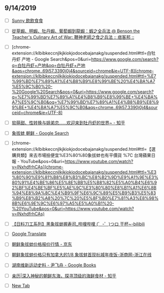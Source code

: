 ## 9/14/2019

- [ ] [Sunny 飲飲食食](http://sunny1948.blogspot.com/)

- [ ] [從草蝦、明蝦、牡丹蝦、葡萄蝦到龍蝦：蝦之全兵法 @ Benson the Teacher's Culinary Art of War: 鞭神老師之食之兵法 :: 痞客邦 ::](https://naihaolee.pixnet.net/blog/post/331763767-%E5%BE%9E%E8%8D%89%E8%9D%A6%E3%80%81%E6%98%8E%E8%9D%A6%E3%80%81%E7%89%A1%E4%B8%B9%E8%9D%A6%E3%80%81%E8%91%A1%E8%90%84%E8%9D%A6%E5%88%B0%E9%BE%8D%E8%9D%A6%EF%BC%9A%E8%9D%A6%E4%B9%8B)

- [ ] [chrome-extension://klbibkeccnjlkjkiokjodocebajanakg/suspended.html#ttl=白牡丹虾 产地 - Google Search&pos=0&uri=https://www.google.com/search?q=白牡丹虾+产地&oq=白牡丹虾+产地&aqs=chrome..69i57.3390j0j4&sourceid=chrome&ie=UTF-8](chrome-extension://klbibkeccnjlkjkiokjodocebajanakg/suspended.html#ttl=%E7%99%BD%E7%89%A1%E4%B8%B9%E8%99%BE%20%E4%BA%A7%E5%9C%B0%20-%20Google%20Search&pos=0&uri=https://www.google.com/search?q=%E7%99%BD%E7%89%A1%E4%B8%B9%E8%99%BE+%E4%BA%A7%E5%9C%B0&oq=%E7%99%BD%E7%89%A1%E4%B8%B9%E8%99%BE+%E4%BA%A7%E5%9C%B0&aqs=chrome..69i57.3390j0j4&sourceid=chrome&ie=UTF-8)

- [ ] [软萌甜、性转换与姐弟恋……欢迎来到牡丹虾的世界~ - 知乎](https://zhuanlan.zhihu.com/p/21379162)

- [ ] [象拔蚌 朝鲜 - Google Search](https://www.google.com/search?q=%E8%B1%A1%E6%8B%94%E8%9A%8C+%E6%9C%9D%E9%B2%9C&oq=%E8%B1%A1%E6%8B%94%E8%9A%8C+%E6%9C%9D%E9%B2%9C&aqs=chrome..69i57.6112j0j1&sourceid=chrome&ie=UTF-8#disable)

- [ ] [chrome-extension://klbibkeccnjlkjkiokjodocebajanakg/suspended.html#ttl=【選購貝類】來去市場撿便宜%E3%80%80象拔蚌也有平價貨 %7C 台灣蘋果日報 - YouTube&pos=0&uri=https://www.youtube.com/watch?v=INxhdfrhCAs](chrome-extension://klbibkeccnjlkjkiokjodocebajanakg/suspended.html#ttl=%E3%80%90%E9%81%B8%E8%B3%BC%E8%B2%9D%E9%A1%9E%E3%80%91%E4%BE%86%E5%8E%BB%E5%B8%82%E5%A0%B4%E6%92%BF%E4%BE%BF%E5%AE%9C%E3%80%80%E8%B1%A1%E6%8B%94%E8%9A%8C%E4%B9%9F%E6%9C%89%E5%B9%B3%E5%83%B9%E8%B2%A8%20%7C%20%E5%8F%B0%E7%81%A3%E8%98%8B%E6%9E%9C%E6%97%A5%E5%A0%B1%20-%20YouTube&pos=0&uri=https://www.youtube.com/watch?v=INxhdfrhCAs)

- [ ] [【日料刀工系列】黑象拔蚌握寿司_哔哩哔哩 (゜-゜)つロ 干杯~-bilibili](https://www.bilibili.com/video/av4629783/)

- [ ] [Google Translate](https://translate.google.com/translate?hl=en&sl=zh-CN&u=http://www.fisherynet.cn/space/comnews849244-p1.html&prev=search)

- [ ] [朝鲜象拔蚌价格报价行情 - 京东](https://www.jd.com/jiage/12218b63cafe7668b1256.html)

- [ ] [朝鲜象拔蚌价格只有加拿大的1/8 象拔蚌首现杭城年夜饭-浙商网-浙江在线](http://biz.zjol.com.cn/system/2015/01/30/020490260.shtml)

- [ ] [湖南维新运动史料 - 尹飞舟 - Google Books](https://books.google.com/books?id=GWVqDwAAQBAJ&pg=PT342&lpg=PT342&dq=%E8%B1%A1%E6%8B%94%E8%9A%8C+%E6%9C%9D%E9%B2%9C&source=bl&ots=clPYZMdMD2&sig=ACfU3U30TO0Jl3HIiEJE3l-NcKWeshhbRQ&hl=en&sa=X&ved=2ahUKEwjgyOfIts_kAhWtF6YKHVBTAW4Q6AEwVXoECE0QAQ#v=onepage&q=%E8%B1%A1%E6%8B%94%E8%9A%8C%20%E6%9C%9D%E9%B2%9C&f=false)

- [ ] [亲历|深入神秘的朝鲜东海，探寻顶级的海鲜食材 - 知乎](https://zhuanlan.zhihu.com/p/35362488)

- [ ] [New Tab](chrome://newtab/)
